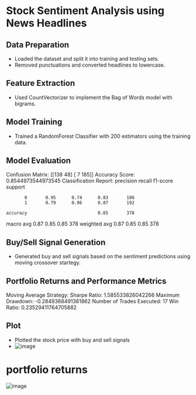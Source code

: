 # Stock Sentiment Analysis using News Headlines

## Data Preparation
- Loaded the dataset and split it into training and testing sets.
- Removed punctuations and converted headlines to lowercase.

## Feature Extraction
- Used CountVectorizer to implement the Bag of Words model with bigrams.

## Model Training
- Trained a RandomForest Classifier with 200 estimators using the training data.

## Model Evaluation
Confusion Matrix:
 [[138  48]
 [  7 185]]
Accuracy Score: 0.8544973544973545
Classification Report:
               precision    recall  f1-score   support

           0       0.95      0.74      0.83       186
           1       0.79      0.96      0.87       192

    accuracy                           0.85       378
   macro avg       0.87      0.85      0.85       378
weighted avg       0.87      0.85      0.85       378

## Buy/Sell Signal Generation
- Generated buy and sell signals based on the sentiment predictions using moving crossover startegy.

## Portfolio Returns and Performance Metrics
Moving Average Strategy:
Sharpe Ratio: 1.585533826042266
Maximum Drawdown: -0.2849368491361862
Number of Trades Executed: 17
Win Ratio: 0.23529411764705882

## Plot
- Plotted the stock price with buy and sell signals
- ![image](https://github.com/yug1303/stock-market-sentiments/assets/149922985/ae98c070-a97b-48e1-b2e6-3cb22d858634)
# portfolio returns
![image](https://github.com/yug1303/stock-market-sentiments/assets/149922985/37ca5188-d070-45ba-88ee-19e0e0841cac)

